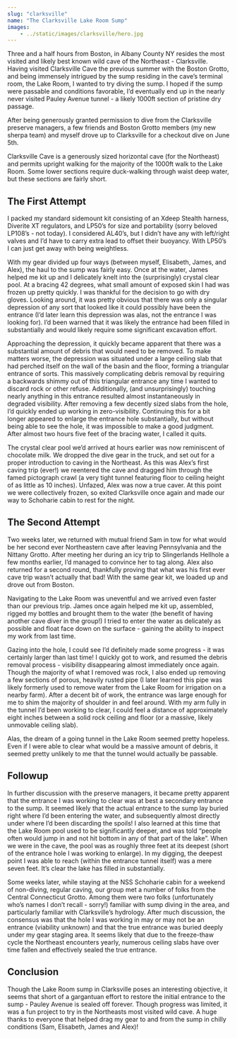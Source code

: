 ```yaml
---
slug: "clarksville"
name: "The Clarksville Lake Room Sump"
images:
    - ../static/images/clarksville/hero.jpg
---
```


Three and a half hours from Boston, in Albany County NY resides the most visited and likely best known wild cave of the Northeast - Clarksville. Having visited Clarksville Cave the previous summer with the Boston Grotto, and being immensely intrigued by the sump residing in the cave’s terminal room, the Lake Room, I wanted to try diving the sump. I hoped if the sump were passable and conditions favorable, I’d eventually end up in the nearly never visited Pauley Avenue tunnel - a likely 1000ft section of pristine dry passage.

After being generously granted permission to dive from the Clarksville preserve managers, a few friends and Boston Grotto members (my new sherpa team) and myself drove up to Clarksville for a checkout dive on June 5th.

Clarksville Cave is a generously sized horizontal cave (for the Northeast) and permits upright walking for the majority of the 1000ft walk to the Lake Room. Some lower sections require duck-walking through waist deep water, but these sections are fairly short.

## The First Attempt

I packed my standard sidemount kit consisting of an Xdeep Stealth harness, Diverite XT regulators, and LP50’s for size and portability (sorry beloved LP108’s - not today). I considered AL40’s, but I didn’t have any with left/right valves and I’d have to carry extra lead to offset their buoyancy. With LP50’s I can just get away with being weightless.

With my gear divided up four ways (between myself, Elisabeth, James, and Alex), the haul to the sump was fairly easy. Once at the water, James helped me kit up and I delicately knelt into the (surprisingly) crystal clear pool. At a bracing 42 degrees, what small amount of exposed skin I had was frozen up pretty quickly. I was thankful for the decision to go with dry gloves. Looking around, it was pretty obvious that there was only a singular depression of any sort that looked like it could possibly have been the entrance (I’d later learn this depression was alas, not the entrance I was looking for). I’d been warned that it was likely the entrance had been filled in substantially and would likely require some significant excavation effort.

Approaching the depression, it quickly became apparent that there was a substantial amount of debris that would need to be removed. To make matters worse, the depression was situated under a large ceiling slab that had perched itself on the wall of the basin and the floor, forming a triangular entrance of sorts. This massively complicating debris removal by requiring a backwards shimmy out of this triangular entrance any time I wanted to discard rock or other refuse. Additionally, (and unsurprisingly) touching nearly anything in this entrance resulted almost instantaneously in degraded visibility. After removing a few decently sized slabs from the hole, I’d quickly ended up working in zero-visibility. Continuing this for a bit longer appeared to enlarge the entrance hole substantially, but without being able to see the hole, it was impossible to make a good judgment. After almost two hours five feet of the bracing water, I called it quits.

The crystal clear pool we’d arrived at hours earlier was now reminiscent of chocolate milk. We dropped the dive gear in the truck, and set out for a proper introduction to caving in the Northeast. As this was Alex’s first caving trip (ever!) we reentered the cave and dragged him through the famed pictograph crawl (a very tight tunnel featuring floor to ceiling height of as little as 10 inches). Unfazed, Alex was now a true caver. At this point we were collectively frozen, so exited Clarksville once again and made our way to Schoharie cabin to rest for the night.

## The Second Attempt

Two weeks later, we returned with mutual friend Sam in tow for what would be her second ever Northeastern cave after leaving Pennsylvania and the Nittany Grotto. After meeting her during an icy trip to Slingerlands Hellhole a few months earlier, I’d managed to convince her to tag along. Alex also returned for a second round, thankfully proving that what was his first ever cave trip wasn’t actually that bad! With the same gear kit, we loaded up and drove out from Boston.

Navigating to the Lake Room was uneventful and we arrived even faster than our previous trip. James once again helped me kit up, assembled, rigged my bottles and brought them to the water (the benefit of having another cave diver in the group!) I tried to enter the water as delicately as possible and float face down on the surface - gaining the ability to inspect my work from last time.

Gazing into the hole, I could see I’d definitely made some progress - it was certainly larger than last time! I quickly got to work, and resumed the debris removal process - visibility disappearing almost immediately once again. Though the majority of what I removed was rock, I also ended up removing a few sections of porous, heavily rusted pipe (I later learned this pipe was likely formerly used to remove water from the Lake Room for irrigation on a nearby farm). After a decent bit of work, the entrance was large enough for me to shim the majority of shoulder in and feel around. With my arm fully in the tunnel I’d been working to clear, I could feel a distance of approximately eight inches between a solid rock ceiling and floor (or a massive, likely unmovable ceiling slab).

Alas, the dream of a going tunnel in the Lake Room seemed pretty hopeless. Even if I were able to clear what would be a massive amount of debris, it seemed pretty unlikely to me that the tunnel would actually be passable.

## Followup

In further discussion with the preserve managers, it became pretty apparent that the entrance I was working to clear was at best a secondary entrance to the sump. It seemed likely that the actual entrance to the sump lay buried right where I’d been entering the water, and subsequently almost directly under where I’d been discarding the spoils!
I also learned at this time that the Lake Room pool used to be significantly deeper, and was told “people often would jump in and not hit bottom in any of that part of the lake”. When we were in the cave, the pool was as roughly three feet at its deepest (short of the entrance hole I was working to enlarge). In my digging, the deepest point I was able to reach (within the entrance tunnel itself) was a mere seven feet. It’s clear the lake has filled in substantially.

Some weeks later, while staying at the NSS Schoharie cabin for a weekend of non-diving, regular caving, our group met a number of folks from the Central Connecticut Grotto. Among them were two folks (unfortunately who’s names I don’t recall - sorry!) familiar with sump diving in the area, and particularly familiar with Clarksville’s hydrology. After much discussion, the consensus was that the hole I was working in may or may not be an entrance (viability unknown) and that the true entrance was buried deeply under my gear staging area. It seems likely that due to the freeze-thaw cycle the Northeast encounters yearly, numerous ceiling slabs have over time fallen and effectively sealed the true entrance.

## Conclusion

Though the Lake Room sump in Clarksville poses an interesting objective, it seems that short of a gargantuan effort to restore the initial entrance to the sump - Pauley Avenue is sealed off forever. Though progress was limited, it was a fun project to try in the Northeasts most visited wild cave. A huge thanks to everyone that helped drag my gear to and from the sump in chilly conditions (Sam, Elisabeth, James and Alex)!
